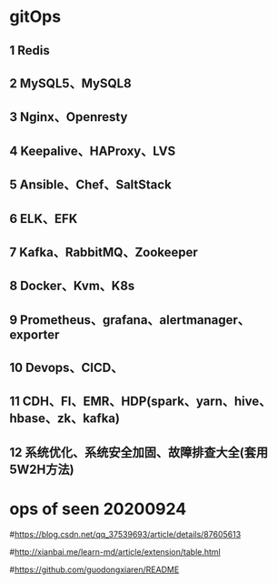 #                                             gitOps  
## 1   Redis    
## 2   MySQL5、MySQL8  
## 3   Nginx、Openresty   
## 4   Keepalive、HAProxy、LVS 
## 5   Ansible、Chef、SaltStack 
## 6   ELK、EFK 
## 7   Kafka、RabbitMQ、Zookeeper 
## 8   Docker、Kvm、K8s
## 9   Prometheus、grafana、alertmanager、exporter
## 10  Devops、CICD、
## 11  CDH、FI、EMR、HDP(spark、yarn、hive、hbase、zk、kafka)
## 12  系统优化、系统安全加固、故障排查大全(套用5W2H方法) 

# ops of seen 20200924

#https://blog.csdn.net/qq_37539693/article/details/87605613

#http://xianbai.me/learn-md/article/extension/table.html

#https://github.com/guodongxiaren/README
